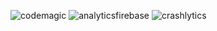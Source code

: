 
![codemagic](https://user-images.githubusercontent.com/69831840/204198665-7aa53728-6d36-4cf0-9433-09c3c61e25db.png)
![analyticsfirebase](https://user-images.githubusercontent.com/69831840/204198685-3b6a2e67-a795-48b1-bc72-60358227de96.png)
![crashlytics](https://user-images.githubusercontent.com/69831840/204198697-6e40c8b2-2b19-4251-a686-4e840e7fdf83.png)
